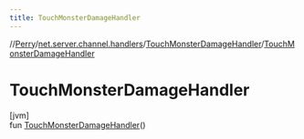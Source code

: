 ```yaml
---
title: TouchMonsterDamageHandler
---
```

//[Perry](../../../index.html)/[net.server.channel.handlers](../index.html)/[TouchMonsterDamageHandler](index.html)/[TouchMonsterDamageHandler](-touch-monster-damage-handler.html)



# TouchMonsterDamageHandler



[jvm]\
fun [TouchMonsterDamageHandler](-touch-monster-damage-handler.html)()




